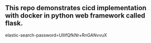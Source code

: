 ## This repo demonstrates cicd implementation with docker in python web framework called flask.

elastic-search-password=UIlifQfkNr+RnGANvvuX